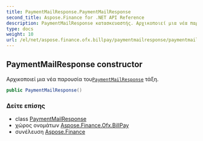 ```yaml
---
title: PaymentMailResponse.PaymentMailResponse
second_title: Aspose.Finance for .NET API Reference
description: PaymentMailResponse κατασκευαστής. Αρχικοποιεί μια νέα παρουσία τουPaymentMailResponse τάξη.
type: docs
weight: 10
url: /el/net/aspose.finance.ofx.billpay/paymentmailresponse/paymentmailresponse/
---
```

## PaymentMailResponse constructor

Αρχικοποιεί μια νέα παρουσία του[`PaymentMailResponse`](../) τάξη.

```csharp
public PaymentMailResponse()
```

### Δείτε επίσης

* class [PaymentMailResponse](../)
* χώρος ονομάτων [Aspose.Finance.Ofx.BillPay](../../paymentmailresponse/)
* συνέλευση [Aspose.Finance](../../../)


